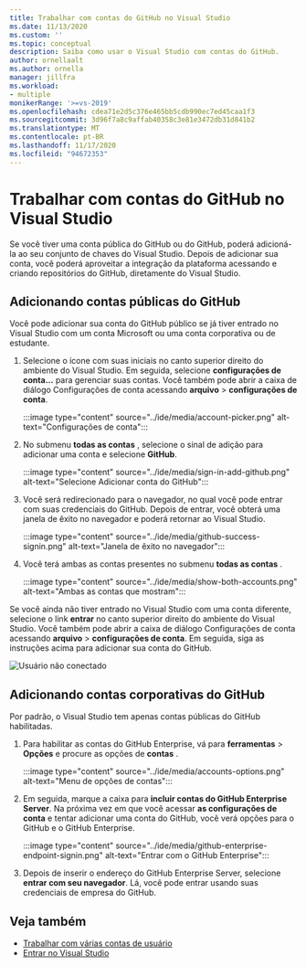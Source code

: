 ```yaml
---
title: Trabalhar com contas do GitHub no Visual Studio
ms.date: 11/13/2020
ms.custom: ''
ms.topic: conceptual
description: Saiba como usar o Visual Studio com contas do GitHub.
author: ornellaalt
ms.author: ornella
manager: jillfra
ms.workload:
- multiple
monikerRange: '>=vs-2019'
ms.openlocfilehash: cdea71e2d5c376e465bb5cdb990ec7ed45caa1f3
ms.sourcegitcommit: 3d96f7a8c9affab40358c3e81e3472db31d841b2
ms.translationtype: MT
ms.contentlocale: pt-BR
ms.lasthandoff: 11/17/2020
ms.locfileid: "94672353"
---
```

# <a name="work-with-github-accounts-in-visual-studio"></a>Trabalhar com contas do GitHub no Visual Studio

Se você tiver uma conta pública do GitHub ou do GitHub, poderá adicioná-la ao seu conjunto de chaves do Visual Studio. Depois de adicionar sua conta, você poderá aproveitar a integração da plataforma acessando e criando repositórios do GitHub, diretamente do Visual Studio.  

## <a name="adding-public-github-accounts"></a>Adicionando contas públicas do GitHub

Você pode adicionar sua conta do GitHub público se já tiver entrado no Visual Studio com um conta Microsoft ou uma conta corporativa ou de estudante.

1. Selecione o ícone com suas iniciais no canto superior direito do ambiente do Visual Studio. Em seguida, selecione **configurações de conta...** para gerenciar suas contas. Você também pode abrir a caixa de diálogo Configurações de conta acessando **arquivo**  >  **configurações de conta**.

    :::image type="content" source="../ide/media/account-picker.png" alt-text="Configurações de conta":::

2. No submenu **todas as contas** , selecione o sinal de adição para adicionar uma conta e selecione **GitHub**.

    :::image type="content" source="../ide/media/sign-in-add-github.png" alt-text="Selecione Adicionar conta do GitHub":::

3. Você será redirecionado para o navegador, no qual você pode entrar com suas credenciais do GitHub. Depois de entrar, você obterá uma janela de êxito no navegador e poderá retornar ao Visual Studio.

    :::image type="content" source="../ide/media/github-success-signin.png" alt-text="Janela de êxito no navegador":::

4. Você terá ambas as contas presentes no submenu **todas as contas** .

    :::image type="content" source="../ide/media/show-both-accounts.png" alt-text="Ambas as contas que mostram":::

Se você ainda não tiver entrado no Visual Studio com uma conta diferente, selecione o link **entrar** no canto superior direito do ambiente do Visual Studio. Você também pode abrir a caixa de diálogo Configurações de conta acessando **arquivo**  >  **configurações de conta**. Em seguida, siga as instruções acima para adicionar sua conta do GitHub.

![Usuário não conectado](../ide/media/vs2019_usernotsignedin.png)

## <a name="adding-github-enterprise-accounts"></a>Adicionando contas corporativas do GitHub

Por padrão, o Visual Studio tem apenas contas públicas do GitHub habilitadas.

1. Para habilitar as contas do GitHub Enterprise, vá para **ferramentas**  >  **Opções** e procure as opções de **contas** .

    :::image type="content" source="../ide/media/accounts-options.png" alt-text="Menu de opções de contas":::

2. Em seguida, marque a caixa para **incluir contas do GitHub Enterprise Server**. Na próxima vez em que você acessar **as configurações de conta** e tentar adicionar uma conta do GitHub, você verá opções para o GitHub e o GitHub Enterprise.

    :::image type="content" source="../ide/media/github-enterprise-endpoint-signin.png" alt-text="Entrar com o GitHub Enterprise":::

3. Depois de inserir o endereço do GitHub Enterprise Server, selecione **entrar com seu navegador**. Lá, você pode entrar usando suas credenciais de empresa do GitHub.

## <a name="see-also"></a>Veja também

- [Trabalhar com várias contas de usuário](work-with-multiple-user-accounts.md)
- [Entrar no Visual Studio](signing-in-to-visual-studio.md)
